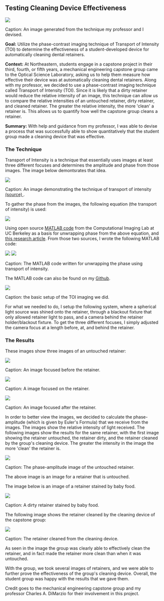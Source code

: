 ## Testing Cleaning Device Effectiveness

<img src = "images/cleaning_toi_cleanboi.png?raw=true"/>

Caption: An image generated from the technique my professor and I devised.

**Goal:** Utilize the phase-contrast imaging technique of Transport of Intensity (TOI) to determine the effectiveness of a student-developed device for automatically cleaning dental retainers.

**Context:** At Northeastern, students engage in a capstone project in their third, fourth, or fifth years, a mechanical engineering capstone group came to the Optical Science Laboratory, asking us to help them measure how effective their device was at automatically cleaning dental retainers. Along with my professor, we decided to use a phase-contrast imaging technique called Transport of Intensity (TOI). Since it is likely that a dirty retainer would reduce the relative intensity of an image, this technique can allow us to compare the relative intensities of an untouched retainer, dirty retainer, and cleaned retainer. The greater the relative intensity, the more 'clean' a retainer is. This allows us to quantify how well the capstone group cleans a retainer.

**Summary:** With help and guidance from my professor, I was able to devise a process that was successfully able to show quantitatively that the student group made a cleaning device that was effective.

### The Technique

Transport of Intensity is a technique that essentially uses images at least three different focuses and determines the amplitude and phase from those images. The image below demontsrates that idea.

<img src = "images/cleaning_toi_idea.jpg?raw=true"/>

Caption: An image demonstrating the technique of transport of intensity <a href = "https://www.osapublishing.org/oe/abstract.cfm?uri=oe-15-12-7165/"> (source) </a>.

To gather the phase from the images, the following equation (the transport of intensity) is used:

<img src = "images/cleaning_toi_eq.png?raw=true"/>

Using open source <a href="http://www.laurawaller.com/opensource/"> MATLAB code</a> from the Computational Imaging Lab at UC Berkeley as a basis for unwrapping phase from the above equation, and <a href="https://www.osapublishing.org/oe/fulltext.cfm?uri=oe-18-12-12552&id=199812/"> this research article</a>. From those two sources, I wrote the following MATLAB code:

<img src = "images/cleaning_matlab_code_1.png?raw=true"/>

<img src = "images/cleaning_matlab_code_2.png?raw=true"/>

Caption: The MATLAB code written for unwrapping the phase using transport of intensity.

The MATLAB code can also be found on my <a href = "https://github.com/gajjara/CapstoneGroupCode/" >Github</a>.

<img src = "images/cleaning_figure.png?raw=true"/>

Caption: the basic setup of the TOI imaging we did.

For what we needed to do, I setup the following system, where a spherical light source was shined onto the retainer, through a blackout fixture that only allowed retainer light to pass, and a camera behind the retainer holder/blackout fixture. To get the three different focuses, I simply adjusted the camera focus at a length before, at, and behind the retainer.

### The Results

These images show three images of an untouched retainer:

<img src = "images/cleaning_toi_1.jpg?raw=true"/>

Caption: An image focused before the retainer.

<img src = "images/cleaning_toi_2.jpg?raw=true"/>

Caption: A  image focused on the retainer.

<img src = "images/cleaning_toi_3.jpg?raw=true"/>

Caption: An image focused after the retainer.

In order to better view the images, we decided to calculate the phase-amplitude (which is given by Euler's Formula) that we receive from the images. The images show the relative intensity of light received. The following images show the results for the same retainer, with the first image showing the retainer untouched, the retainer dirty, and the retainer cleaned by the group's cleaning device. The greater the intensity in the image the more 'clean' the retainer is.

<img src = "images/cleaning_toi_phaseamplitude.png?raw=true"/>

Caption: The phase-amplitude image of the untouched retainer.

The above image is an image for a retainer that is untouched.

The image below is an image of a retainer stained by baby food.

<img src = "images/cleaning_toi_dirty.png?raw=true"/>

Caption: A dirty retainer stained by baby food.

The following image shows the retainer cleaned by the cleaning device of the capstone group:

<img src = "images/cleaning_toi_cleanboi.png?raw=true"/>

Caption: The retainer cleaned from the cleaning device.

As seen in the image the group was clearly able to effectively clean the retainer, and in fact made the retainer more clean than when it was untouched.

With the group, we took several images of retainers, and we were able to further prove the effectiveness of the group's cleaning device. Overall, the student group was happy with the results that we gave them.

Credit goes to the mechanical engineering capstone group and my professor Charles A. DiMarzio for their involvement in this project.
